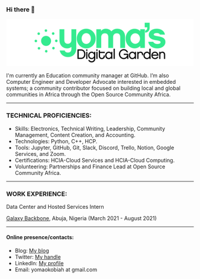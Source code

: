 ### Hi there 👋

![yoma](https://github.com/Yomdroid/Yomdroid/raw/master/yomsocial.png)


I'm currently an Education community manager at GitHub. I’m also Computer Engineer and Developer Advocate interested in embedded systems; a community contributor focused on building local and global communities in Africa through the Open Source Community Africa.

---
### TECHNICAL PROFICIENCIES:
- Skills: Electronics, Technical Writing,
Leadership, Community Management, Content Creation, and Accounting.
- Technologies: Python, C++, HCP.
- Tools: Jupyter, GitHub, Git, Slack, Discord, Trello, Notion, Google Services, and Zoom.
- Certifications: HCIA-Cloud Services and HCIA-Cloud Computing.
- Volunteering: Partnerships and Finance Lead at Open Source Community Africa.


---
### WORK EXPERIENCE:

Data Center and Hosted Services Intern

[Galaxy Backbone](https://galaxybackbone.com.ng/), Abuja, Nigeria (March 2021 - August 2021)

---

#### Online presence/contacts:
- Blog: [My blog](https://yomaokobiah.com)
- Twitter: [My handle](https://twitter.com/yomaokobiah)
- LinkedIn: [My profile](https://www.linkedin.com/in/ogheneyoma-okobiah/)
- Email: yomaokobiah at gmail.com


<!--
**Yomdroid/Yomdroid** is a ✨ _special_ ✨ repository because its `README.md` (this file) appears on your GitHub profile.

Here are some ideas to get you started:

- 🔭 I’m currently working on ...
- 🌱 I’m currently learning ...
- 👯 I’m looking to collaborate on ...
- 🤔 I’m looking for help with ...
- 💬 Ask me about ...
- 📫 How to reach me: ...
- 😄 Pronouns: ...
- ⚡ Fun fact: ...
-->
